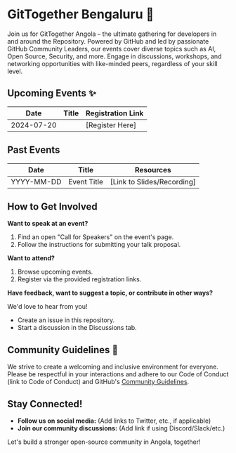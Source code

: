 # GitTogether Bengaluru 🚀

Join us for GitTogether Angola – the ultimate gathering for developers in and around the Repository. Powered by GitHub and led by passionate GitHub Community Leaders, our events cover diverse topics such as AI, Open Source, Security, and more. Engage in discussions, workshops, and networking opportunities with like-minded peers, regardless of your skill level. 

## Upcoming Events ✨

| Date | Title | Registration Link |
|---|---|---|
| 2024-07-20 | []() | [Register Here] | 

## Past Events 

| Date | Title | Resources |
|---|---|---|
| YYYY-MM-DD | Event Title | [Link to Slides/Recording] | 

## How to Get Involved

**Want to speak at an event?**

1. Find an open "Call for Speakers" on the event's page.
2. Follow the instructions for submitting your talk proposal.

**Want to attend?**

1. Browse upcoming events.
2. Register via the provided registration links.

**Have feedback, want to suggest a topic, or contribute in other ways?**

We'd love to hear from you! 

* Create an issue in this repository. 
* Start a discussion in the Discussions tab.

## Community Guidelines 🤝

We strive to create a welcoming and inclusive environment for everyone. Please be respectful in your interactions and adhere to our Code of Conduct (link to Code of Conduct) and GitHub's [Community Guidelines](https://docs.github.com/en/site-policy/github-terms/github-community-guidelines).

## Stay Connected! 

* **Follow us on social media:** (Add links to Twitter, etc., if applicable) 
* **Join our community discussions:** (Add link if using Discord/Slack/etc.)

Let's build a stronger open-source community in Angola, together! 
